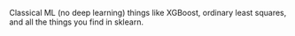 Classical ML (no deep learning) things like XGBoost, ordinary least squares, and all the things you find in sklearn.
